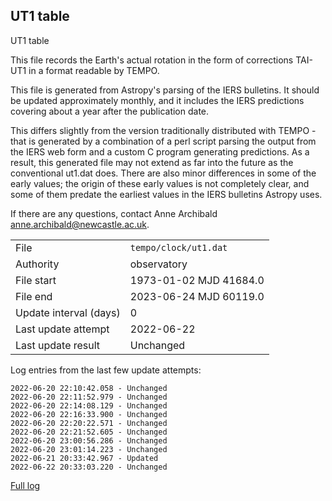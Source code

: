 
## UT1 table

UT1 table

This file records the Earth's actual rotation in the form of
corrections TAI-UT1 in a format readable by TEMPO.

This file is generated from Astropy's parsing of the IERS
bulletins. It should be updated approximately monthly, and it
includes the IERS predictions covering about a year after the
publication date.

This differs slightly from the version traditionally distributed
with TEMPO - that is generated by a combination of a perl script
parsing the output from the IERS web form and a custom C program
generating predictions. As a result, this generated file may not
extend as far into the future as the conventional ut1.dat does.
There are also minor differences in some of the early values; the
origin of these early values is not completely clear, and some of
them predate the earliest values in the IERS bulletins Astropy uses.

If there are any questions, contact Anne Archibald
<anne.archibald@newcastle.ac.uk>.

|     |     |
|:--- |:--- |
| File | `tempo/clock/ut1.dat` |
| Authority | observatory |
| File start | 1973-01-02 MJD 41684.0 |
| File end | 2023-06-24 MJD 60119.0 |
| Update interval (days) | 0 |
| Last update attempt | 2022-06-22 |
| Last update result | Unchanged |

Log entries from the last few update attempts:
```
2022-06-20 22:10:42.058 - Unchanged
2022-06-20 22:11:52.979 - Unchanged
2022-06-20 22:14:08.129 - Unchanged
2022-06-20 22:16:33.900 - Unchanged
2022-06-20 22:20:22.571 - Unchanged
2022-06-20 22:21:52.605 - Unchanged
2022-06-20 23:00:56.286 - Unchanged
2022-06-20 23:01:14.223 - Unchanged
2022-06-21 20:33:42.967 - Updated
2022-06-22 20:33:03.220 - Unchanged
```
[Full log](https://raw.githubusercontent.com/ipta/pulsar-clock-corrections/main/log/tempo/clock/ut1.dat.log)

